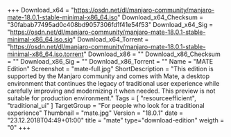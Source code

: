 +++
Download_x64 = "https://osdn.net/dl/manjaro-community/manjaro-mate-18.0.1-stable-minimal-x86_64.iso"
Download_x64_Checksum = "30fabab77495ad0c408bd9057306fd1f41e54f53"
Download_x64_Sig = "https://osdn.net/dl/manjaro-community/manjaro-mate-18.0.1-stable-minimal-x86_64.iso.sig"
Download_x64_Torrent = "https://osdn.net/dl/manjaro-community/manjaro-mate-18.0.1-stable-minimal-x86_64.iso.torrent"
Download_x86 = ""
Download_x86_Checksum = ""
Download_x86_Sig = ""
Download_x86_Torrent = ""
Name = "MATE Edition"
Screenshot = "mate-full.jpg"
ShortDescription = "This edition is supported by the Manjaro community and comes with Mate, a desktop environment that continues the legacy of traditional user experience while carefully improving and modernizing it when needed. This preview is not suitable for production environment."
Tags = [ "resourceefficient", "traditional_ui" ]
TargetGroup = "For people who look for a traditional experience"
Thumbnail = "mate.jpg"
Version = "18.0.1"
date = "23.12.2018T04:49+01:00"
title = "mate"
type="download-edition"
weigth = "0"
+++
